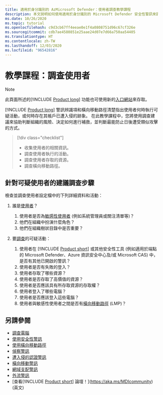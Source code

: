 ```yaml
---
title: 適用於身分識別的 AzMicrosoft Defender：使用者調查教學課程
description: 本文說明如何使用適用於身分識別的 Microsoft Defender 安全性警訊來調查可疑使用者。
ms.date: 10/26/2020
ms.topic: tutorial
ms.openlocfilehash: c9d3cb67ff4eeae0e1f4a0808751d96c67cf326e
ms.sourcegitcommit: cdb7ae4580851e25aae24d07e7d66a750aa54405
ms.translationtype: HT
ms.contentlocale: zh-TW
ms.lasthandoff: 12/03/2020
ms.locfileid: "96542816"
---
```

# <a name="tutorial-investigate-a-user"></a>教學課程：調查使用者

> [!NOTE]
> 此頁面所述的[!INCLUDE [Product long](includes/product-long.md)] 功能也可使用新的[入口網站](https://portal.cloudappsecurity.com)來存取。

[!INCLUDE [Product long](includes/product-long.md)] 警訊辨識項和橫向移動路徑清楚指出使用者何時執行可疑活動，或何時存在其帳戶已遭入侵的跡象。 在此教學課程中，您將使用調查建議來協助判斷組織的風險、決定如何進行補救，並判斷最能防止日後遭受類似攻擊的方式。

> [!div class="checklist"]
>
> - 收集使用者的相關資訊。
> - 調查使用者執行的活動。
> - 調查使用者存取的資源。
> - 調查橫向移動路徑。

## <a name="recommended-investigation-steps-for-suspicious-users"></a>針對可疑使用者的建議調查步驟

檢查並調查使用者設定檔中的下列詳細資料和活動：

1. 誰是[使用者](entity-profiles.md)？
    1. 使用者是否為[敏感性使用者](sensitive-accounts.md) (例如系統管理員或關注清單等)？
    1. 他們在組織中扮演什麼角色？
    1. 他們在組織樹狀目錄中是否重要？

1. 要[調查](investigate-entity.md)的可疑活動：
    1. 使用者在 [!INCLUDE [Product short](includes/product-short.md)] 或其他安全性工具 (例如適用於端點的 Microsoft Defender、Azure 資訊安全中心及/或 Microsoft CAS) 中，是否有其他已開啟的警訊？
    1. 使用者是否有失敗的登入？
    1. 使用者存取了哪些資源？
    1. 使用者是否存取了高價值的資源？
    1. 使用者是否應該具有所存取資源的存取權？
    1. 使用者登入了哪些電腦？
    1. 使用者是否應該登入這些電腦？
    1. 使用者與敏感性使用者之間是否有[橫向移動路徑](use-case-lateral-movement-path.md) (LMP)？

## <a name="see-also"></a>另請參閱

- [調查電腦](investigate-a-computer.md)
- [使用安全性警訊](working-with-suspicious-activities.md)
- [使用橫向移動路徑](use-case-lateral-movement-path.md)
- [偵察警訊](reconnaissance-alerts.md)
- [遭入侵的認證警訊](compromised-credentials-alerts.md)
- [橫向移動警訊](lateral-movement-alerts.md)
- [網域支配警訊](domain-dominance-alerts.md)
- [外流警訊](exfiltration-alerts.md)
- [查看[!INCLUDE [Product short](includes/product-short.md)] 論壇！](https://aka.ms/MDIcommunity)\(英文\)

